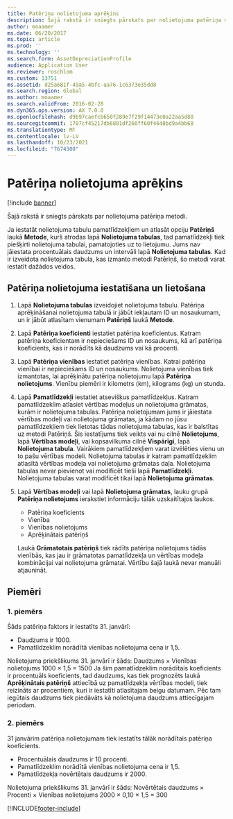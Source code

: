 ```yaml
---
title: Patēriņa nolietojuma aprēķins
description: Šajā rakstā ir sniegts pārskats par nolietojuma patēriņa metodi.
author: moaamer
ms.date: 06/20/2017
ms.topic: article
ms.prod: ''
ms.technology: ''
ms.search.form: AssetDepreciationProfile
audience: Application User
ms.reviewer: roschlom
ms.custom: 13751
ms.assetid: d25a681f-49a5-4bfc-aa76-1c6373e35dd8
ms.search.region: Global
ms.author: moaamer
ms.search.validFrom: 2016-02-28
ms.dyn365.ops.version: AX 7.0.0
ms.openlocfilehash: d9b97caefcb650f289e7f29f14473e0a22aa5d88
ms.sourcegitcommit: 1707cf45217db6801df260ff60f4648bd9a4bb68
ms.translationtype: MT
ms.contentlocale: lv-LV
ms.lasthandoff: 10/23/2021
ms.locfileid: "7674308"
---
```

# <a name="consumption-depreciation"></a>Patēriņa nolietojuma aprēķins

[!include [banner](../includes/banner.md)]

Šajā rakstā ir sniegts pārskats par nolietojuma patēriņa metodi.

Ja iestatāt nolietojuma tabulu pamatlīdzekļiem un atlasāt opciju **Patēriņš** laukā **Metode**, kurš atrodas lapā **Nolietojuma tabulas**, tad pamatlīdzekļi tiek piešķirti nolietojuma tabulai, pamatojoties uz to lietojumu. Jums nav jāiestata procentuālais daudzums un intervāli lapā **Nolietojuma tabulas**. Kad ir izveidota nolietojuma tabula, kas izmanto metodi Patēriņš, šo metodi varat iestatīt dažādos veidos.

## <a name="set-up-and-use-consumption-depreciation"></a>Patēriņa nolietojuma iestatīšana un lietošana
1.  Lapā **Nolietojuma tabulas** izveidojiet nolietojuma tabulu. Patēriņa aprēķināšanai nolietojuma tabulā ir jābūt iekļautam ID un nosaukumam, un ir jābūt atlasītam vienumam **Patēriņš** laukā **Metode**.
2.  Lapā **Patēriņa koeficienti** iestatiet patēriņa koeficientus. Katram patēriņa koeficientam ir nepieciešams ID un nosaukums, kā arī patēriņa koeficients, kas ir norādīts kā daudzums vai kā procenti.
3.  Lapā **Patēriņa vienības** iestatiet patēriņa vienības. Katrai patēriņa vienībai ir nepieciešams ID un nosaukums. Nolietojuma vienības tiek izmantotas, lai aprēķinātu patēriņa nolietojumu lapā **Patēriņa nolietojums**. Vienību piemēri ir kilometrs (km), kilograms (kg) un stunda.
4.  Lapā **Pamatlīdzekļi** iestatiet atsevišķus pamatlīdzekļus. Katram pamatlīdzeklim atlasiet vērtības modeļus un nolietojuma grāmatas, kurām ir nolietojuma tabulas. Patēriņa nolietojumam jums ir jāiestata vērtības modeļi vai nolietojuma grāmatas, ja kādam no jūsu pamatlīdzekļiem tiek lietotas tādas nolietojuma tabulas, kas ir balstītas uz metodi Patēriņš. Šis iestatījums tiek veikts vai nu cilnē **Nolietojums**, lapā **Vērtības modeļi**, vai kopsavilkuma cilnē **Vispārīgi**, lapā **Nolietojuma tabula**. Vairākiem pamatlīdzekļiem varat izvēlēties vienu un to pašu vērtības modeli. Nolietojuma tabulas ir katram pamatlīdzeklim atlasītā vērtības modeļa vai nolietojuma grāmatas daļa. Nolietojuma tabulas nevar pievienot vai modificēt tieši lapā **Pamatlīdzekļi**. Nolietojuma tabulas varat modificēt tikai lapā **Nolietojuma grāmatas**.
5.  Lapā **Vērtības modeļi** vai lapā **Nolietojuma grāmatas**, lauku grupā **Patēriņa nolietojums** ierakstiet informāciju tālāk uzskaitītajos laukos.
    -   Patēriņa koeficients
    -   Vienība
    -   Vienības nolietojums
    -   Aprēķinātais patēriņš

    Laukā **Grāmatotais patēriņš** tiek rādīts patēriņa nolietojums tādās vienībās, kas jau ir grāmatotas pamatlīdzekļa un vērtības modeļa kombinācijai vai nolietojuma grāmatai. Vērtību šajā laukā nevar manuāli atjaunināt.

## <a name="examples"></a>Piemēri
### <a name="example-1"></a>1. piemērs

Šāds patēriņa faktors ir iestatīts 31. janvārī:

-   Daudzums ir 1000.
-   Pamatlīdzeklim norādītā vienības nolietojuma cena ir 1,5.

Nolietojuma priekšlikums 31. janvārī ir šāds: Daudzums × Vienības nolietojums 1000 × 1,5 = 1500 Ja šim pamatlīdzeklim norādītais koeficients ir procentuāls koeficients, tad daudzums, kas tiek prognozēts laukā **Aprēķinātais patēriņš** attiecībā uz pamatlīdzekļa vērtības modeli, tiek reizināts ar procentiem, kuri ir iestatīti atlasītajam beigu datumam. Pēc tam iegūtais daudzums tiek piedāvāts kā nolietojuma daudzums attiecīgajam periodam.

### <a name="example-2"></a>2. piemērs

31 janvārim patēriņa nolietojumam tiek iestatīts tālāk norādītais patēriņa koeficients.

-   Procentuālais daudzums ir 10 procenti.
-   Pamatlīdzeklim norādītā vienības nolietojuma cena ir 1,5.
-   Pamatlīdzekļa novērtētais daudzums ir 2000.

Nolietojuma priekšlikums 31. janvārī ir šāds: Novērtētais daudzums × Procenti × Vienības nolietojums 2000 × 0,10 × 1,5 = 300





[!INCLUDE[footer-include](../../includes/footer-banner.md)]
